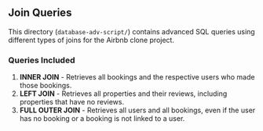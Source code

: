 ## Join Queries

This directory (`database-adv-script/`) contains advanced SQL queries using different types of joins for the Airbnb clone project.

### Queries Included

1. **INNER JOIN** - Retrieves all bookings and the respective users who made those bookings.
2. **LEFT JOIN** - Retrieves all properties and their reviews, including properties that have no reviews.
3. **FULL OUTER JOIN** - Retrieves all users and all bookings, even if the user has no booking or a booking is not linked to a user.

